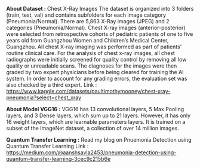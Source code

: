**About Dataset :**
Chest X-Ray Images
The dataset is organized into 3 folders (train, test, val) and contains subfolders for each image category (Pneumonia/Normal). There are 5,863 X-Ray images (JPEG) and 2 categories (Pneumonia/Normal).
Chest X-ray images (anterior-posterior) were selected from retrospective cohorts of pediatric patients of one to five years old from Guangzhou Women and Children’s Medical Center, Guangzhou. All chest X-ray imaging was performed as part of patients’ routine clinical care.
For the analysis of chest x-ray images, all chest radiographs were initially screened for quality control by removing all low quality or unreadable scans. The diagnoses for the images were then graded by two expert physicians before being cleared for training the AI system. In order to account for any grading errors, the evaluation set was also checked by a third expert.
Link : https://www.kaggle.com/datasets/paultimothymooney/chest-xray-pneumonia?select=chest_xray

**About Model VGG16 :**
VGG16 has 13 convolutional layers, 5 Max Pooling layers, and 3 Dense layers, which sum up to 21 layers. However, it has only 16 weight layers, which are learnable parameters layers.
It is trained on a subset of the ImageNet dataset, a collection of over 14 million images.

**Quantum Transfer Learning :**
Read my blog on Pnuemonia Detection using Quantum Transfer Learning
Link : https://medium.com/@aanshsavla2453/pneumonia-detection-using-quantum-transfer-learning-3cec9c215b6e
